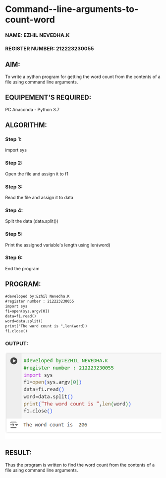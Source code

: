 # Command--line-arguments-to-count-word
### NAME: EZHIL NEVEDHA.K
### REGISTER NUMBER: 212223230055
## AIM:
To write a python program for getting the word count from the contents of a file using command line arguments.
## EQUIPEMENT'S REQUIRED: 
PC
Anaconda - Python 3.7
## ALGORITHM: 
### Step 1:
import sys
### Step 2: 
 Open the file and assign it to f1
### Step 3: 
Read the file and assign it to data
### Step 4:  
Split the data (data.split())
### Step 5: 
Print the assigned variable's length using len(word)
### Step 6: 
End the program
## PROGRAM:
```
#developed by:Ezhil Nevedha.K
#register number : 212223230055
import sys
f1=open(sys.argv[0])
data=f1.read()
word=data.split()
print("The word count is ",len(word))
f1.close()

```
### OUTPUT:
![alt text](<Screenshot 2024-05-11 213740.png>)


## RESULT:
Thus the program is written to find the word count from the contents of a file using command line arguments.
